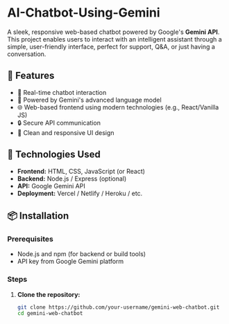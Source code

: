 # AI-Chatbot-Using-Gemini

A sleek, responsive web-based chatbot powered by Google's **Gemini API**. This project enables users to interact with an intelligent assistant through a simple, user-friendly interface, perfect for support, Q&A, or just having a conversation.

## 🚀 Features

- 💬 Real-time chatbot interaction
- 🤖 Powered by Gemini's advanced language model
- 🌐 Web-based frontend using modern technologies (e.g., React/Vanilla JS)
- 🔒 Secure API communication
- 🎨 Clean and responsive UI design

## 🧰 Technologies Used

- **Frontend:** HTML, CSS, JavaScript (or React)
- **Backend:** Node.js / Express (optional)
- **API:** Google Gemini API
- **Deployment:** Vercel / Netlify / Heroku / etc.

## 📦 Installation

### Prerequisites

- Node.js and npm (for backend or build tools)
- API key from Google Gemini platform

### Steps

1. **Clone the repository:**

   ```bash
   git clone https://github.com/your-username/gemini-web-chatbot.git
   cd gemini-web-chatbot
